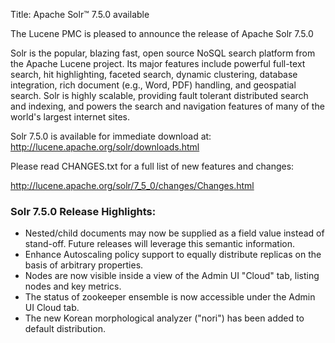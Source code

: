 Title: Apache Solr™ 7.5.0 available

The Lucene PMC is pleased to announce the release of Apache Solr 7.5.0

Solr is the popular, blazing fast, open source NoSQL search platform from the
Apache Lucene project. Its major features include powerful full-text search,
hit highlighting, faceted search, dynamic clustering, database integration, rich document
(e.g., Word, PDF) handling, and geospatial search. Solr is highly scalable, providing fault
tolerant distributed search and indexing, and powers the search and navigation features of
many of the world's largest internet sites.

Solr 7.5.0 is available for immediate download at:
  <http://lucene.apache.org/solr/downloads.html>

Please read CHANGES.txt for a full list of new features and changes:

  <http://lucene.apache.org/solr/7_5_0/changes/Changes.html>

### Solr 7.5.0 Release Highlights:

  * Nested/child documents may now be supplied as a field value instead of stand-off. Future releases will leverage this semantic information.
  * Enhance Autoscaling policy support to equally distribute replicas on the basis of arbitrary properties.
  * Nodes are now visible inside a view of the Admin UI "Cloud" tab, listing nodes and key metrics.
  * The status of zookeeper ensemble is now accessible under the Admin UI Cloud tab.
  * The new Korean morphological analyzer ("nori") has been added to default distribution.

